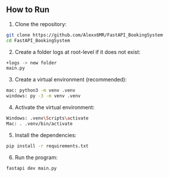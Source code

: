 ##  How to Run

1. Clone the repository:

```bash
git clone https://github.com/Alexx6MR/FastAPI_BookingSystem
cd FastAPI_BookingSystem
```
2. Create a folder logs at root-level if it does not exist:

```bash
+logs -> new folder
main.py
```
3. Create a virtual environment (recommended):

```bash
mac: python3 -m venv .venv
windows: py -3 -m venv .venv
```
4. Activate the virtual environment:

```bash
Windows: .venv\Scripts\activate
Mac: . .venv/bin/activate
```
5. Install the dependencies:

```bash
pip install -r requirements.txt
```
6. Run the program:

```bash
fastapi dev main.py
```
